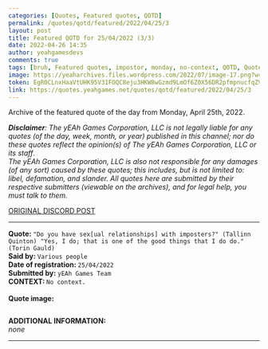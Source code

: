 ```yaml
---
categories: [Quotes, Featured quotes, QOTD]
permalink: /quotes/qotd/featured/2022/04/25/3
layout: post
title: Featured QOTD for 25/04/2022 (3/3)
date: 2022-04-26 14:35
author: yeahgamesdevs
comments: true
tags: [bruh, Featured quotes, impostor, monday, no-context, QOTD, Quotes, sexual relationships, sus, torin]
image: https://yeaharchives.files.wordpress.com/2022/07/image-17.png?w=506
token: EgR0CLnxHaaVtUHK95V31FOQC8eju3HKW8wGzmd9LmOf6Z0X56DR2pfmpnucfqZV8oAfdNCuKguZ2y5VqEYCSPUPRFOtkF9b8jxVUjB8pW7LapDEONxyZt2giCtL5iomEv7p8l1B6Avf
link: https://quotes.yeahgames.net/quotes/qotd/featured/2022/04/25/3
---
```

<!-- wp:paragraph -->
<p>Archive of the featured quote of the day from Monday, April 25th, 2022. </p>
<!-- /wp:paragraph -->

<!-- wp:paragraph -->
<p><em><strong>Disclaimer</strong>: The yEAh Games Corporation, LLC is not legally liable for any quotes (of the day, week, month, or year) published in this channel; nor do these quotes reflect the opinion(s) of The yEAh Games Corporation, LLC or its staff</em>.<br><em>The yEAh Games Corporation, LLC is also not responsible for any damages (of any sort) caused by these quotes; this includes, but is not limited to: libel, defamation, and slander. All quotes here are submitted by their respective submitters (viewable on the archives), and for legal help, you must talk to them.</em><br><a href="https://cdn.discordapp.com/attachments/958100064079839303/964566123628609628/unknown.png"></a></p>
<!-- /wp:paragraph -->

<!-- wp:buttons {"layout":{"type":"flex","justifyContent":"left"}} -->
<div class="wp-block-buttons"><!-- wp:button {"textColor":"vivid-cyan-blue","align":"center","style":{"border":{"radius":"18px"}},"className":"is-style-fill"} -->
<div class="wp-block-button aligncenter is-style-fill"><a class="wp-block-button__link has-vivid-cyan-blue-color has-text-color wp-element-button" href="https://discord.com/channels/887052880782176266/958100064079839303/968273622978420736" style="border-radius:18px;">ORIGINAL DISCORD POST</a></div>
<!-- /wp:button --></div>
<!-- /wp:buttons -->

<!-- wp:separator {"align":"center","className":"is-style-wide"} -->
<hr class="wp-block-separator aligncenter has-alpha-channel-opacity is-style-wide" />
<!-- /wp:separator -->

<!-- wp:paragraph -->
<p><strong>Quote: </strong><code>"Do you have sex[ual relationships] with imposters?" (Tallinn Quinton) "Yes, I do; that is one of the good things that I do do." (Torin Gauld)</code><br><strong>Said by: </strong><code>Various people</code><br><strong>Date of registration: </strong><code>25/04/2022</code> <br><strong>Submitted by: </strong><code>yEAh Games Team</code><br><strong>CONTEXT: </strong><code>No context.</code><br><br><strong>Quote image:</strong></p>
<!-- /wp:paragraph -->

<!-- wp:image {"id":735,"sizeSlug":"large","linkDestination":"none"} -->
<figure class="wp-block-image size-large"><img src="https://yeaharchives.files.wordpress.com/2022/07/image-17.png?w=506" alt="" class="wp-image-735" /></figure>
<!-- /wp:image -->

<!-- wp:paragraph -->
<p><strong>ADDITIONAL INFORMATION:</strong><br><em>none</em></p>
<!-- /wp:paragraph -->

<!-- wp:separator {"className":"is-style-wide"} -->
<hr class="wp-block-separator has-alpha-channel-opacity is-style-wide" />
<!-- /wp:separator -->
